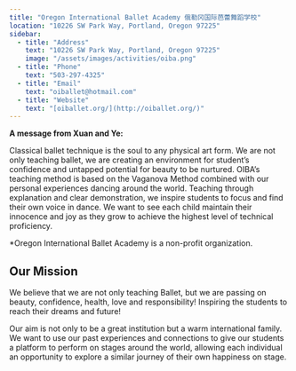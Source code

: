 ```yaml
---
title: "Oregon International Ballet Academy 俄勒冈国际芭蕾舞蹈学校"
location: "10226 SW Park Way, Portland, Oregon 97225"
sidebar:
  - title: "Address"
    text: "10226 SW Park Way, Portland, Oregon 97225"
    image: "/assets/images/activities/oiba.png"
  - title: "Phone"
    text: "503-297-4325"
  - title: "Email"
    text: "oiballet@hotmail.com"
  - title: "Website"
    text: "[oiballet.org/](http://oiballet.org/)"
---
```


**A message from Xuan and Ye:**

Classical ballet technique is the soul to any physical art form. We are not only teaching ballet, we are creating an environment for student’s confidence and untapped potential for beauty to be nurtured. OIBA’s teaching method is based on the Vaganova Method combined with our personal experiences dancing around the world. Teaching through explanation and clear demonstration, we inspire students to focus and find their own voice in dance. We want to see each child maintain their innocence and joy as they grow to achieve the highest level of technical proficiency.

\*Oregon International Ballet Academy is a non-profit organization.

## Our Mission

We believe that we are not only teaching Ballet, but we are passing on beauty, confidence, health, love and responsibility! Inspiring the students to reach their dreams and future!

Our aim is not only to be a great institution but a warm international family. We want to use our past experiences and connections to give our students a platform to perform on stages around the world, allowing each individual an opportunity to explore a similar journey of their own happiness on stage.
